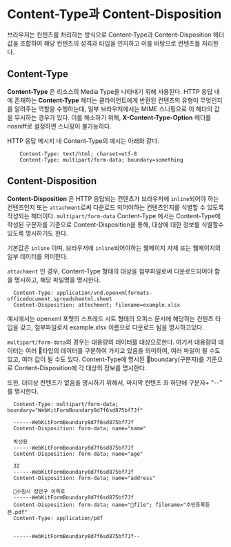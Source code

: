 # Content-Type과 Content-Disposition

  브라우저는 컨텐츠를 처리하는 방식으로 Content-Type과 Content-Disposition 헤더값을 조합하여 해당 컨텐츠의 성격과 타입을 인지하고 이를 바탕으로 컨텐츠를 처리한다.

  ## Content-Type
  **Content-Type** 은 리소스의 Media Type을 나타내기 위해 사용된다.
  HTTP 응답 내에 존재하는 **Content-Type** 헤더는 클라이언트에게 반환된 컨텐츠의 유형이 무엇인지를 알려주는 역할을 수행하는데, 일부 브라우저에서는 MIME 스니핑으로 이 헤더의 값을 무시하는 경우가 있다.
    이를 해소하기 위해, **X-Content-Type-Option** 헤더를 nosniff로 설정하면 스니핑이 불가능하다.

  HTTP 응답 메시지 내 Content-Type의 예시는 아래와 같다.

  ```
      Content-Type: text/html; charset=utf-8
      Content-Type: multipart/form-data; boundary=something
  ```

  ## Content-Disposition
  **Content-Disposition** 은 HTTP 응답되는 컨텐츠가 브라우저에 `inline`되어야 하는 컨텐츠인지 또는 `attachment`로써 다운로드 되어야하는 컨텐츠인지를 식별할 수 있도록 작성되는 헤더이다.
  `multipart/form-data` Content-Type 에서는 Content-Type에 작성된 구분자를 기준으로 Content-Disposition을 통해, 대상에 대한 정보를 식별할수 있도록 명시하기도 한다.
  
  기본값은 `inline` 이며, 브라우저에 `inline`되어야하는 웹페이지 자체 또는 웹페이지의 일부 데이터를 의미한다.
  
  `attachment` 인 경우, Content-Type 형태의 대상을 첨부파일로써 다운로드되어야 함을 명시하고, 해당 파일명을 명시한다.


  ```
    Content-Type: application/vnd.openxmlformats-officedocument.spreadsheetml.sheet
    Contnet-Disposition: attechment; filename=example.xlsx
  ```
  예시에서는 openxml 포멧의 스프레드 시트 형태의 오피스 문서에 해당하는 컨텐츠 타입을 갖고, 첨부파일로서 example.xlsx 이름으로 다운로드 됨을 명시하고있다.

  `multipart/form-data`의 경우는 대용량의 데이터를 대상으로한다. 여기서 대용량의 데이터는 여러 타입의 데이터를 구분하여 가지고 있음을 의미하여, 여러 파일이 될 수도 있고, 여러 값이 될 수도 있다.
  Content-Type에 명시된 boundary(구분자)를 기준으로 Content-Disposition에 각 대상의 정보를 명시한다.

  또한, 더이상 컨텐츠가 없음을 명시하기 위해서, 마지막 컨텐츠 최 하단에 구분자+ "--" 를 명시한다.

  ```
    Content-Type: multipart/form-data; boundary="WebKitFormBoundary8d7f6sd875bf7Jf"

    ------WebKitFormBoundary8d7f6sd875bf7Jf
    Content-Disposition: form-data; name="name"

    박선용
    ------WebKitFormBoundary8d7f6sd875bf7Jf
    Content-Disposition: form-data; name="age"

    32
    ------WebKitFormBoundary8d7f6sd875bf7Jf
    Content-Disposition: form-data; name="address"

    수원시 장안구 이목로
    ------WebKitFormBoundary8d7f6sd875bf7Jf
    Content-Disposition: form-data; name="file"; filename="주민등록등본.pdf"
    Content-Type: application/pdf


    ------WebKitFormBoundary8d7f6sd875bf7Jf--
  ```
